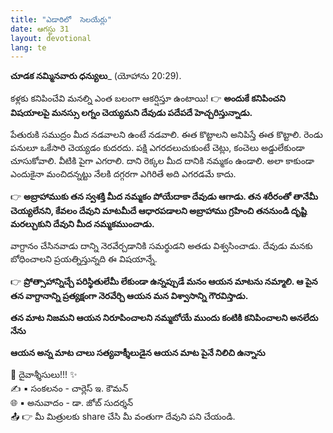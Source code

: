 ```yaml
---
title: "ఎడారిలో  సెలయేర్లు"
date: ఆగస్టు 31
layout: devotional
lang: te
---
```


**చూడక నమ్మినవారు ధన్యులు**_ (యోహాను 20:29). 

కళ్లకు కనిపించేవి మనల్ని ఎంత బలంగా ఆకర్షిస్తూ ఉంటాయి! 
👉 **అందుకే కనిపించని విషయాలపై మనస్సు లగ్నం చెయ్యమని దేవుడు పదేపదే హెచ్చరిస్తున్నాడు.**

 పేతురుకి సముద్రం మీద నడవాలని ఉంటే నడవాలి. ఈత కొట్టాలని అనిపిస్తే ఈత కొట్టాలి. రెండు పనులూ ఒకేసారి చెయ్యడం కుదరదు. పక్షి ఎగరదలుచుకుంటే చెట్లు, కంచెలు అడ్డులేకుండా చూసుకోవాలి. వీటికి పైగా ఎగరాలి. దాని రెక్కల మీద దానికి నమ్మకం ఉండాలి. అలా కాకుండా ఎందుకైనా మంచిదన్నట్టు నేలకి దగ్గరగా ఎగిరితే అది ఎగరడమే కాదు.

👉 **అబ్రాహాముకు తన స్వశక్తి మీద నమ్మకం పోయేదాకా దేవుడు ఆగాడు. తన శరీరంతో తానేమీ చెయ్యలేనని, కేవలం దేవుని మాటమీదే ఆధారపడాలని అబ్రాహాము గ్రహించి తననుండి దృష్టి మరల్చుకుని దేవుని మీద నమ్మకముంచాడు.**

 వాగ్దానం చేసినవాడు దాన్ని నెరవేర్చడానికి సమర్థుడని అతడు విశ్వసించాడు. దేవుడు మనకు బోధించాలని ప్రయత్నిస్తున్నది ఈ విషయాన్నే. 

👉 **ప్రోత్సాహాన్నిచ్చే పరిస్థితులేమీ లేకుండా ఉన్నప్పుడే మనం ఆయన మాటను నమ్మాలి. ఆ పైన తన వాగ్దానాన్ని ప్రత్యక్షంగా నెరవేర్చి ఆయన మన విశ్వాసాన్ని గౌరవిస్తాడు.**

**తన మాట నిజమని ఆయన నిరూపించాలని నమ్మబోయే ముందు కంటికి కనిపించాలని అనలేదు నేను**

**ఆయన అన్న మాట చాలు సత్యవాక్శీలుడైన ఆయన మాట పైనే నిలిచి ఉన్నాను**

<div class="blessing">🙏 <span class="bless-text">దైవాశ్శీసులు!!!</span> ✨</div>

<div class="credit">✍️ <span class="credit-text">▪ సంకలనం - చార్లెస్ ఇ. కౌమన్</span></div>
<div class="credit">🌐 <span class="credit-text">▪ అనువాదం - డా. జోబ్ సుదర్శన్</span></div>
<div class="share">📤 👉 <span class="share-text">మీ మిత్రులకు share చేసి మీ వంతుగా దేవుని పని చేయండి.</span></div>
